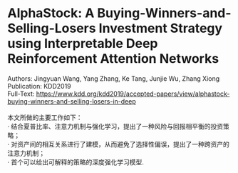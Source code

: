 # AlphaStock: A Buying-Winners-and-Selling-Losers Investment Strategy using Interpretable Deep Reinforcement Attention Networks
Authors: Jingyuan Wang, Yang Zhang, Ke Tang, Junjie Wu, Zhang Xiong<br>
Publication: KDD2019<br>
Full-Text: https://www.kdd.org/kdd2019/accepted-papers/view/alphastock-buying-winners-and-selling-losers-in-deep<br>
<br>
本文所做的主要工作如下：<br>
· 结合夏普比率、注意力机制与强化学习，提出了一种风险与回报相平衡的投资策略；<br>
· 对资产间的相互关系进行了建模，从而避免了选择性偏误，提出了一种跨资产的注意力机制；<br>
· 首个可以给出可解释的策略的深度强化学习模型.<br>
